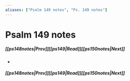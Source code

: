 ```yaml
---
aliases: ["Psalm 149 notes", "Ps. 149 notes"]
---
```

# Psalm 149 notes
##### <span class=arrow-left></span>[[ps148notes|Prev]]<span class=navigation-separator></span>[[ps149|Read]]<span class=navigation-separator></span>[[ps150notes|Next]]<span class=arrow-right></span>
- 
##### <span class=arrow-left></span>[[ps148notes|Prev]]<span class=navigation-separator></span>[[ps149|Read]]<span class=navigation-separator></span>[[ps150notes|Next]]<span class=arrow-right></span>